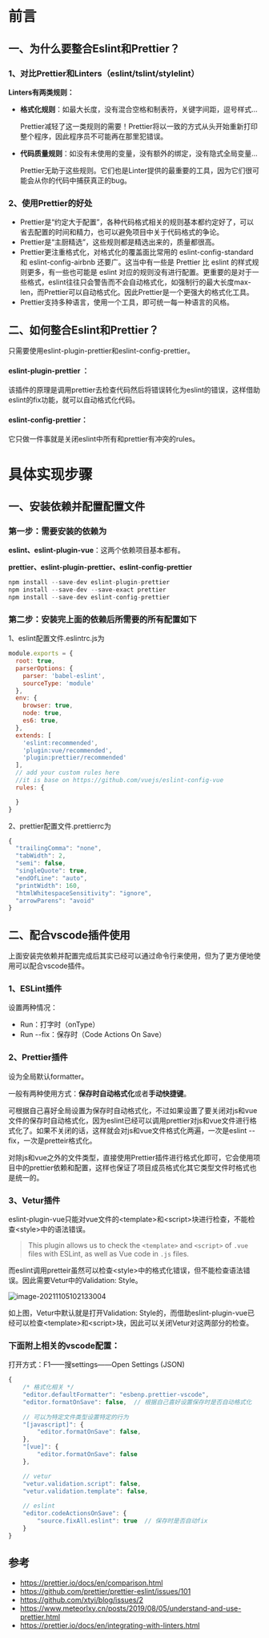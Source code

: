 # 前言

## 一、为什么要整合Eslint和Prettier？

### 1、对比Prettier和Linters（eslint/tslint/stylelint）

**Linters有两类规则：**

- **格式化规则**：如最大长度，没有混合空格和制表符，关键字间距，逗号样式...

  Prettier减轻了这一类规则的需要！Prettier将以一致的方式从头开始重新打印整个程序，因此程序员不可能再在那里犯错误。

- **代码质量规则**：如没有未使用的变量，没有额外的绑定，没有隐式全局变量...

  Prettier无助于这些规则。它们也是Linter提供的最重要的工具，因为它们很可能会从你的代码中捕获真正的bug。

### 2、使用Prettier的好处

- Prettier是“约定大于配置”，各种代码格式相关的规则基本都约定好了，可以省去配置的时间和精力，也可以避免项目中关于代码格式的争论。
- Prettier是“主厨精选”，这些规则都是精选出来的，质量都很高。
- Prettier更注重格式化，对格式化的覆盖面比常用的 eslint-config-standard 和 eslint-config-airbnb 还要广。这当中有一些是 Prettier 比 eslint 的样式规则更多，有一些也可能是 eslint 对应的规则没有进行配置。更重要的是对于一些格式，eslint往往只会警告而不会自动格式化，如强制行的最大长度max-len，而Prettier可以自动格式化。因此Prettier是一个更强大的格式化工具。
- Prettier支持多种语言，使用一个工具，即可统一每一种语言的风格。

## 二、如何整合Eslint和Prettier？

只需要使用eslint-plugin-prettier和eslint-config-prettier。

#### eslint-plugin-prettier ：

该插件的原理是调用prettier去检查代码然后将错误转化为eslint的错误，这样借助eslint的fix功能，就可以自动格式化代码。

#### eslint-config-prettier：

它只做一件事就是关闭eslint中所有和prettier有冲突的rules。



# 具体实现步骤

## 一、安装依赖并配置配置文件

### 第一步：需要安装的依赖为

**eslint、eslint-plugin-vue**：这两个依赖项目基本都有。

**prettier、eslint-plugin-prettier、eslint-config-prettier**

```javascript
npm install --save-dev eslint-plugin-prettier
npm install --save-dev --save-exact prettier
npm install --save-dev eslint-config-prettier
```

### 第二步：安装完上面的依赖后所需要的所有配置如下

1、eslint配置文件.eslintrc.js为

```javascript
module.exports = {
  root: true,
  parserOptions: {
    parser: 'babel-eslint',
    sourceType: 'module'
  },
  env: {
    browser: true,
    node: true,
    es6: true,
  },
  extends: [
    'eslint:recommended',
    'plugin:vue/recommended',
    'plugin:prettier/recommended'
  ],
  // add your custom rules here
  //it is base on https://github.com/vuejs/eslint-config-vue
  rules: {

  }
}
```

2、prettier配置文件.prettierrc为

```javascript
{
  "trailingComma": "none",
  "tabWidth": 2,
  "semi": false,
  "singleQuote": true,
  "endOfLine": "auto",
  "printWidth": 160,
  "htmlWhitespaceSensitivity": "ignore",
  "arrowParens": "avoid"
}
```

## 二、配合vscode插件使用

上面安装完依赖并配置完成后其实已经可以通过命令行来使用，但为了更方便地使用可以配合vscode插件。

### 1、ESLint插件

设置两种情况：

- Run：打字时（onType）
- Run --fix：保存时（Code Actions On Save）

### 2、Prettier插件

设为全局默认formatter。

一般有两种使用方式：**保存时自动格式化**或者**手动快捷键**。

可根据自己喜好全局设置为保存时自动格式化，不过如果设置了要关闭对js和vue文件的保存时自动格式化，因为eslint已经可以调用prettier对js和vue文件进行格式化了。如果不关闭的话，这样就会对js和vue文件格式化两遍，一次是eslint --fix，一次是pretteir格式化。

对除js和vue之外的文件类型，直接使用Prettier插件进行格式化即可，它会使用项目中的prettier依赖和配置，这样也保证了项目成员格式化其它类型文件时格式也是统一的。

### 3、Vetur插件

eslint-plugin-vue只能对vue文件的\<template\>和\<script\>块进行检查，不能检查\<style\>中的语法错误。

> This plugin allows us to check the `<template>` and `<script>` of `.vue` files with ESLint, as well as Vue code in `.js` files.

而eslint调用pretteir虽然可以检查\<style\>中的格式化错误，但不能检查语法错误。因此需要Vetur中的Validation: Style。

![image-20211105102133004](https://lyz-1300151611.cos.ap-guangzhou.myqcloud.com/images/2021/11/20211105102417.png)

如上图，Vetur中默认就是打开Validation: Style的，而借助eslint-plugin-vue已经可以检查\<template\>和\<script\>块，因此可以关闭Vetur对这两部分的检查。

### 下面附上相关的vscode配置：

打开方式：F1——搜settings——Open Settings (JSON)

```javascript
{
    /* 格式化相关 */
    "editor.defaultFormatter": "esbenp.prettier-vscode",
    "editor.formatOnSave": false,  // 根据自己喜好设置保存时是否自动格式化
    
    // 可以为特定文件类型设置特定的行为
    "[javascript]": {
        "editor.formatOnSave": false,
    },
    "[vue]": {
        "editor.formatOnSave": false
    },

    // vetur
    "vetur.validation.script": false,
    "vetur.validation.template": false,
    
    // eslint
    "editor.codeActionsOnSave": {
        "source.fixAll.eslint": true  // 保存时是否自动fix
    }
}
```

## 参考

- https://prettier.io/docs/en/comparison.html
- https://github.com/prettier/prettier-eslint/issues/101
- https://github.com/xtyi/blog/issues/2
- https://www.meteorlxy.cn/posts/2019/08/05/understand-and-use-prettier.html
- https://prettier.io/docs/en/integrating-with-linters.html

